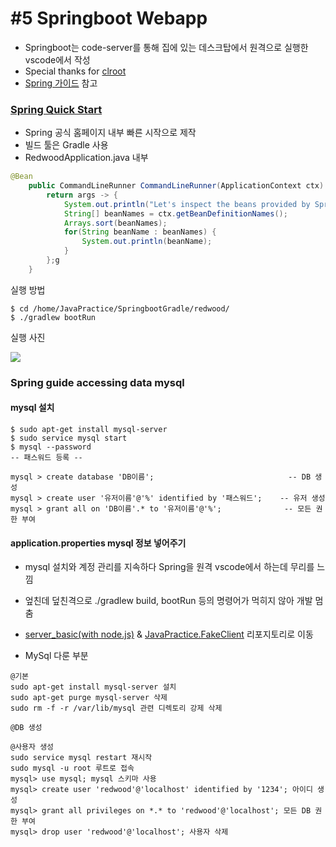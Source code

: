 # #5 Springboot Webapp
- Springboot는 code-server를 통해 집에 있는 데스크탑에서 원격으로 실행한 vscode에서 작성
- Special thanks for [clroot](https://github.com/clroot)
- [Spring 가이드](https://spring.io/guides/) 참고

### [Spring Quick Start](https://spring.io/quickstart)
- Spring 공식 홈페이지 내부 빠른 시작으로 제작
- 빌드 툴은 Gradle 사용
- RedwoodApplication.java 내부

```java
@Bean
	public CommandLineRunner CommandLineRunner(ApplicationContext ctx) {
		return args -> {
			System.out.println("Let's inspect the beans provided by Spring Boot :");
			String[] beanNames = ctx.getBeanDefinitionNames();
			Arrays.sort(beanNames);
			for(String beanName : beanNames) {
				System.out.println(beanName);
			}
		};g
	}
```

실행 방법
```
$ cd /home/JavaPractice/SpringbootGradle/redwood/
$ ./gradlew bootRun
```

실행 사진

<img src="https://user-images.githubusercontent.com/45554623/128309310-a3bc0fa5-dbb5-49f9-a69b-a73f698c8fbb.png">


### Spring guide accessing data mysql

#### mysql 설치
```
$ sudo apt-get install mysql-server
$ sudo service mysql start
$ mysql --password
-- 패스워드 등록 --

mysql > create database 'DB이름';                              -- DB 생성
mysql > create user '유저이름'@'%' identified by '패스워드';    -- 유저 생성
mysql > grant all on 'DB이름'.* to '유저이름'@'%';              -- 모든 권한 부여
```

#### application.properties mysql 정보 넣어주기
- mysql 설치와 계정 관리를 지속하다 Spring을 원격 vscode에서 하는데 무리를 느낌
- 엎친데 덮친격으로 ./gradlew build, bootRun 등의 명령어가 먹히지 않아 개발 멈춤
- [server_basic(with node.js)](https://github.com/PioneerRedwood/nodejs-server) & [JavaPractice.FakeClient](https://github.com/PioneerRedwood/JavaPractice/tree/main/FakeClient) 리포지토리로 이동

- MySql 다룬 부분
```
@기본
sudo apt-get install mysql-server 설치
sudo apt-get purge mysql-server 삭제
sudo rm -f -r /var/lib/mysql 관련 디렉토리 강제 삭제

@DB 생성

@사용자 생성
sudo service mysql restart 재시작
sudo mysql -u root 루트로 접속
mysql> use mysql; mysql 스키마 사용
mysql> create user 'redwood'@'localhost' identified by '1234'; 아이디 생성
mysql> grant all privileges on *.* to 'redwood'@'localhost'; 모든 DB 권한 부여
mysql> drop user 'redwood'@'localhost'; 사용자 삭제
```